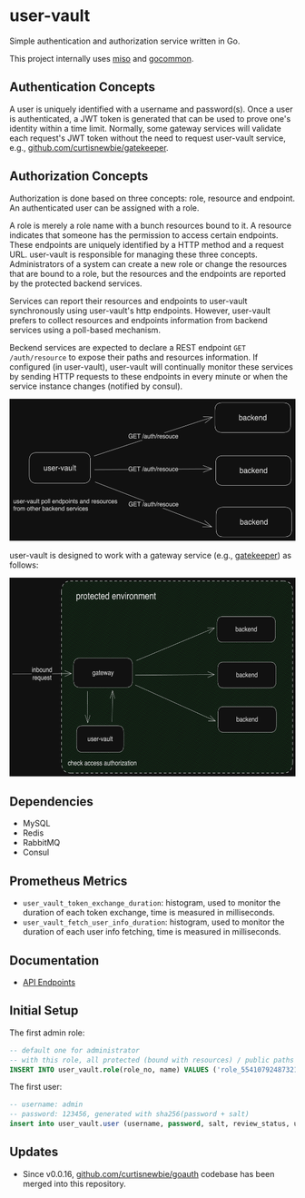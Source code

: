 # user-vault

Simple authentication and authorization service written in Go.

This project internally uses [miso](https://github.com/curtisnewbie/miso) and [gocommon](https://github.com/curtisnewbie/gocommon).

## Authentication Concepts

A user is uniquely identified with a username and password(s). Once a user is authenticated, a JWT token is generated that can be used to prove one's identity within a time limit. Normally, some gateway services will validate each request's JWT token without the need to request user-vault service, e.g., [github.com/curtisnewbie/gatekeeper](https://github.com/curtisnewbie/gatekeeper).

## Authorization Concepts

Authorization is done based on three concepts: role, resource and endpoint. An authenticated user can be assigned with a role.

A role is merely a role name with a bunch resources bound to it. A resource indicates that someone has the permission to access certain endpoints. These endpoints are uniquely identified by a HTTP method and a request URL. user-vault is responsible for managing these three concepts. Administrators of a system can create a new role or change the resources that are bound to a role, but the resources and the endpoints are reported by the protected backend services.

Services can report their resources and endpoints to user-vault synchronously using user-vault's http endpoints. However, user-vault prefers to collect resources and endpoints information from backend services using a poll-based mechanism.

Beckend services are expected to declare a REST endpoint `GET /auth/resource` to expose their paths and resources information. If configured (in user-vault), user-vault will continually monitor these services by sending HTTP requests to these endpoints in every minute or when the service instance changes (notified by consul).

<img src="./doc/user-vault_polling_mechanism.png" height="250px"></img>

user-vault is designed to work with a gateway service (e.g., [gatekeeper](https://github.com/curtisnewbie/gatekeeper)) as follows:

<img src="./doc/user-vault_gateway.png" height="350px"></img>

## Dependencies

- MySQL
- Redis
- RabbitMQ
- Consul

## Prometheus Metrics

- `user_vault_token_exchange_duration`: histogram, used to monitor the duration of each token exchange, time is measured in milliseconds.
- `user_vault_fetch_user_info_duration`: histogram, used to monitor the duration of each user info fetching, time is measured in milliseconds.

## Documentation

- [API Endpoints](./doc/api.md)

## Initial Setup

The first admin role:

```sql
-- default one for administrator
-- with this role, all protected (bound with resources) / public paths can be accessed
INSERT INTO user_vault.role(role_no, name) VALUES ('role_554107924873216177918', 'Super Administrator');
```

The first user:

```sql
-- username: admin
-- password: 123456, generated with sha256(password + salt)
insert into user_vault.user (username, password, salt, review_status, user_no, role_no) values ('admin', '958d51602bbfbd18b2a084ba848a827c29952bfef170c936419b0922994c0589', '123456', 'APPROVED', 'UE1049787455160320075953', 'role_554107924873216177918');
```

## Updates

- Since v0.0.16, [github.com/curtisnewbie/goauth](https://github.com/curtisnewbie/goauth) codebase has been merged into this repository.
